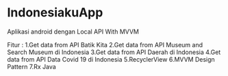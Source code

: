 # IndonesiakuApp
Aplikasi android dengan Local API With MVVM

Fitur :
1.Get data from API Batik Kita
2.Get data from API Museum and Search Museum di Indonesia
3.Get data from API Daerah di Indonesia
4.Get data from API Data Covid 19 di Indonesia
5.RecyclerView
6.MVVM Design Pattern
7.Rx Java
